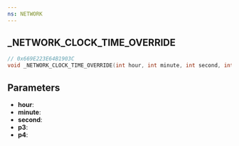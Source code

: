 ```yaml
---
ns: NETWORK
---
```

## _NETWORK_CLOCK_TIME_OVERRIDE

```c
// 0x669E223E64B1903C
void _NETWORK_CLOCK_TIME_OVERRIDE(int hour, int minute, int second, int p3, BOOL p4);
```

## Parameters
* **hour**:
* **minute**:
* **second**:
* **p3**:
* **p4**:
